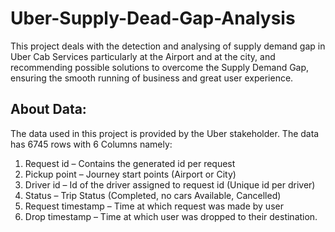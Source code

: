 # Uber-Supply-Dead-Gap-Analysis
This project deals with the detection and analysing of supply demand  gap in Uber Cab Services particularly at the Airport and at the city, and  recommending possible solutions to overcome the Supply Demand Gap,  ensuring the smooth running of business and great user experience. 

## About Data: 
The data used in this project is provided by the Uber stakeholder. The 
data has 6745 rows with 6 Columns namely: 
1. Request id – Contains the generated id per request 
2. Pickup point – Journey start points (Airport or City) 
3. Driver id – Id of the driver assigned to request id (Unique id per driver) 
4. Status – Trip Status (Completed, no cars Available, Cancelled) 
5. Request timestamp – Time at which request was made by user 
6. Drop timestamp – Time at which user was dropped to their 
destination.
